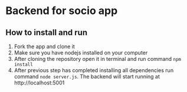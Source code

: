 
Backend for socio app
=========


How to install and run
----------------------

1.  Fork the app and clone it
2.  Make sure you have nodejs installed on your computer
3.  After cloning the repository open it in terminal and run command  ``` npm install ```
4.  After previous step has completed installing all dependencies run command ``` node server.js ```. The backend will start running at http://localhost:5001

